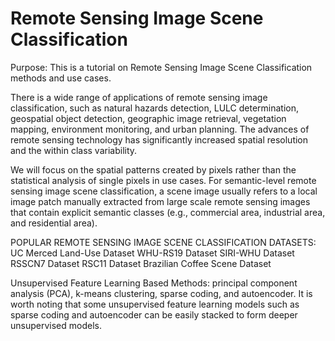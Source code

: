# Remote Sensing Image Scene Classification

Purpose: This is a tutorial on Remote Sensing Image Scene Classification methods and use cases.

There is a wide range of applications of remote sensing image classification, such as natural hazards detection, LULC determination, geospatial object detection, geographic image retrieval, vegetation mapping, environment monitoring, and urban planning. The advances of remote sensing technology has significantly increased spatial resolution and the within class variability.

We will focus on the spatial patterns created by pixels rather than the statistical analysis of single pixels in use cases. For semantic-level remote sensing image scene classification, a scene image usually refers to a local image patch manually extracted from large scale remote sensing images that contain explicit semantic classes (e.g., commercial area, industrial area, and residential area).

POPULAR REMOTE SENSING IMAGE SCENE CLASSIFICATION DATASETS:
UC Merced Land-Use Dataset
WHU-RS19 Dataset
SIRI-WHU Dataset
RSSCN7 Dataset
RSC11 Dataset
Brazilian Coffee Scene Dataset

Unsupervised Feature Learning Based Methods: principal component analysis (PCA), k-means clustering, sparse coding, and autoencoder. It is worth noting that some unsupervised feature learning models such as sparse coding and autoencoder can be easily stacked to form deeper unsupervised models.
